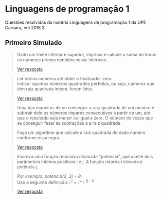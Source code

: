 # Linguagens de programação 1

Questões resolvidas da matéria Linguagens de programação 1 da UPE Caruaru, em 2018.2.

## Primeiro Simulado

> Dado um limite inferior e superior, imprima e calcule a soma de todos os números primos contidos nesse intervalo.
> 
> [Ver resposta](./p1_q1.c)

> Ler vários números até obter o finalizador zero.\
> Indicar quantos números quadrados perfeitos, ou seja, números que têm raiz quadrada inteira, foram lidos.
> 
> [Ver resposta](./p1_q2.c)

> Uma das maneiras de se conseguir a raiz quadrada de um número é subtrair dele os números ímpares consecutivos a partir de um, até que o resultado seja menor ou igual a zero.
> O número de vezes que se conseguir fazer as subtrações é a raiz quadrada.
> 
> Faça um algoritmo que calcule a raiz quadrada de dado número conforme essa regra.
> 
> [Ver resposta](./p1_q3.c)

> Escreva uma função recursiva chamada "potencia", que aceite dois parâmetros inteiros positivos i e j. A função retorna i elevado à potência j.
> 
> _Por exemplo: potencia(2, 3) = 8._\
> Use a seguinte definição: i <sup>j</sup> = i * i <sup>(j - 1)</sup>
> 
> [Ver resposta](./p1_q4.c)

